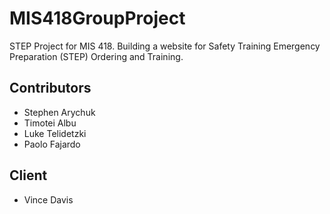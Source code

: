 # MIS418GroupProject
STEP Project for MIS 418. 
Building a website for Safety Training Emergency Preparation (STEP) Ordering and Training.

## Contributors
* Stephen Arychuk
* Timotei Albu
* Luke Telidetzki
* Paolo Fajardo

## Client
* Vince Davis
